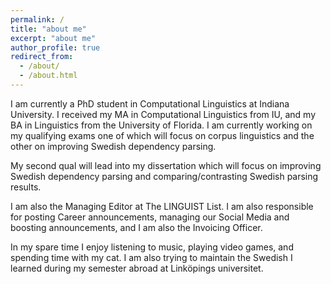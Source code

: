 ```yaml
---
permalink: /
title: "about me"
excerpt: "about me"
author_profile: true
redirect_from: 
  - /about/
  - /about.html
---
```


I am currently a PhD student in Computational Linguistics at Indiana University. I received my MA in Computational Linguistics from IU, and my BA in Linguistics from the University of Florida. I am currently working on my qualifying exams one of which will focus on corpus linguistics and the other on improving Swedish dependency parsing.

My second qual will lead into my dissertation which will focus on improving Swedish dependency parsing and comparing/contrasting Swedish parsing results.

I am also the Managing Editor at The LINGUIST List. I am also responsible for posting Career announcements, managing our Social Media and boosting announcements, and I am also the Invoicing Officer.

In my spare time I enjoy listening to music, playing video games, and spending time with my cat. I am also trying to maintain the Swedish I learned during my semester abroad at Linköpings universitet.